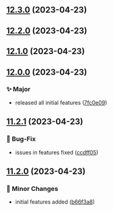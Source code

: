## [12.3.0](https://github.com/kumvijaya/semantic-release-tester/compare/v12.2.0...v12.3.0) (2023-04-23)

## [12.2.0](https://github.com/kumvijaya/semantic-release-tester/compare/v12.1.0...v12.2.0) (2023-04-23)

## [12.1.0](https://github.com/kumvijaya/semantic-release-tester/compare/v12.0.0...v12.1.0) (2023-04-23)

## [12.0.0](https://github.com/kumvijaya/semantic-release-tester/compare/v11.2.1...v12.0.0) (2023-04-23)


### ✨ Major

* released all initial features ([7fc0e09](https://github.com/kumvijaya/semantic-release-tester/commit/7fc0e09e0413760a730d927cd61d60b640db96d9))

## [11.2.1](https://github.com/kumvijaya/semantic-release-tester/compare/v11.2.0...v11.2.1) (2023-04-23)


### 🐛 Bug-Fix

* issues in features fixed ([ccdff05](https://github.com/kumvijaya/semantic-release-tester/commit/ccdff05671bfb19b576723a561437636c45990ce))

## [11.2.0](https://github.com/kumvijaya/semantic-release-tester/compare/v11.1.1...v11.2.0) (2023-04-23)


### 📝 Minor Changes

* initial features added ([b66f3a8](https://github.com/kumvijaya/semantic-release-tester/commit/b66f3a8da702db4aa00244f82021f1b75847f8e2))

